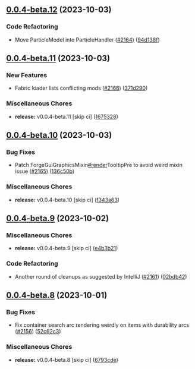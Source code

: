 ## [0.0.4-beta.12](https://github.com/Wynntils/Artemis/compare/v0.0.4-beta.11...v0.0.4-beta.12) (2023-10-03)


### Code Refactoring

* Move ParticleModel into ParticleHandler ([#2164](https://github.com/Wynntils/Artemis/issues/2164)) ([94d138f](https://github.com/Wynntils/Artemis/commit/94d138f3f5983cc89610c0c2d289a6881a63306a))

## [0.0.4-beta.11](https://github.com/Wynntils/Artemis/compare/v0.0.4-beta.10...v0.0.4-beta.11) (2023-10-03)


### New Features

* Fabric loader lists conflicting mods ([#2166](https://github.com/Wynntils/Artemis/issues/2166)) ([371d290](https://github.com/Wynntils/Artemis/commit/371d290f2d10507a972833dbf8fc16ee0702bacb))


### Miscellaneous Chores

* **release:** v0.0.4-beta.11 [skip ci] ([1675328](https://github.com/Wynntils/Artemis/commit/1675328e5ae5a2cae5e8b66f818d08f98a357fad))

## [0.0.4-beta.10](https://github.com/Wynntils/Artemis/compare/v0.0.4-beta.9...v0.0.4-beta.10) (2023-10-03)


### Bug Fixes

* Patch ForgeGuiGraphicsMixin[#render](https://github.com/Wynntils/Artemis/issues/render)TooltipPre to avoid weird mixin issue ([#2165](https://github.com/Wynntils/Artemis/issues/2165)) ([136c50b](https://github.com/Wynntils/Artemis/commit/136c50b5691000f1332acfa56fae07bcd5b5caf9))


### Miscellaneous Chores

* **release:** v0.0.4-beta.10 [skip ci] ([f343a63](https://github.com/Wynntils/Artemis/commit/f343a6379465c046a1aaa0b9543f0eedf3a69c51))

## [0.0.4-beta.9](https://github.com/Wynntils/Artemis/compare/v0.0.4-beta.8...v0.0.4-beta.9) (2023-10-02)


### Miscellaneous Chores

* **release:** v0.0.4-beta.9 [skip ci] ([e4b3b21](https://github.com/Wynntils/Artemis/commit/e4b3b21086b7d381c0fd2ab7d2a4b852c0aa6ebc))


### Code Refactoring

* Another round of cleanups as suggested by IntelliJ ([#2161](https://github.com/Wynntils/Artemis/issues/2161)) ([02bdb42](https://github.com/Wynntils/Artemis/commit/02bdb42e69b342de3da159cf3ae59aaa4cb97c14))

## [0.0.4-beta.8](https://github.com/Wynntils/Artemis/compare/v0.0.4-beta.7...v0.0.4-beta.8) (2023-10-01)


### Bug Fixes

* Fix container search arc rendering weirdly on items with durability arcs ([#2156](https://github.com/Wynntils/Artemis/issues/2156)) ([52c62c3](https://github.com/Wynntils/Artemis/commit/52c62c3e8f9b29e13d3270caa9fcae57dbbba8cc))


### Miscellaneous Chores

* **release:** v0.0.4-beta.8 [skip ci] ([6793cde](https://github.com/Wynntils/Artemis/commit/6793cdee811f5a7c192480ef473584e737d93227))

